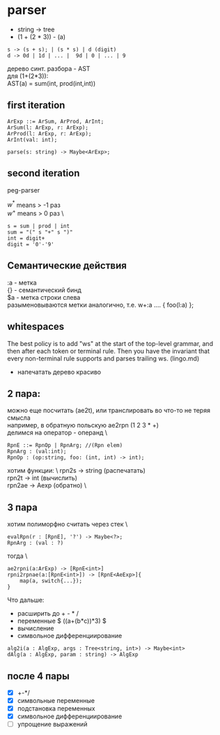 # parser
* string -> tree
* (1 + (2 * 3)) - (a) 

```
s -> (s + s); | (s * s) | d (digit)
d -> 0d | 1d | ... |  9d | 0 | ... | 9
```

дерево синт. разбора - AST \
для (1+(2*3)): \
AST(a) = sum(int, prod(int,int))

## first iteration 

    ArExp ::= ArSum, ArProd, ArInt;
    ArSum(l: ArExp, r: ArExp);
    ArProd(l: ArExp, r: ArExp);
    ArInt(val: int);

    parse(s: string) -> Maybe<ArExp>;

## second iteration
peg-parser

$w^*$ means > -1 раз \
$w^+$ means >  0 раз \

    s = sum | prod | int
    sum = "(" s "+" s ")"
    int = digit+
    digit = '0'-'9'

## Семантические действия

:a - метка \
{} - семантический бинд \
$a - метка строки слева \
разыменовываются метки аналогично, т.е. w+:a .... { foo(l:a) };

## whitespaces

The best policy is to add "ws" at the start of the top-level grammar, and then after each token or terminal rule. Then you have the invariant that every non-terminal rule supports and parses trailing ws. (lingo.md)

* напечатать дерево красиво

## 2 пара:

можно еще посчитать (ae2t), или транслировать во что-то не теряя смысла \
например, в обратную польскую ae2rpn (1 2 3 * +)                        \
делимся на оператор - операнд                                           \

```
RpnE ::= RpnOp | RpnArg; //(Rpn elem) 
RpnArg : (val:int);
RpnOp : (op:string, foo: (int, int) -> int);
```

хотим функции: \ 
rpn2s  -> string (распечатать)  \
rpn2t  -> int    (вычислить)    \
rpn2ae -> Aexp   (обратно)      \

## 3 пара
хотим полиморфно считать через стек \
```
evalRpn(r : [RpnE], '?') -> Maybe<?>;
RpnArg : (val : ?)
```
тогда \
```
ae2rpni(a:ArExp) -> [RpnE<int>]
rpni2rpnae(a:[RpnE<int>]) -> [RpnE<AeExp>]{
    map(a, switch{...});
}
```
Что дальше:                         
* расширить до + - * /              
* переменные $ ((a+(b*c))*3) $      
* вычисление
* символьное дифференциирование
```
alg2i(a : AlgExp, args : Tree<string, int>) -> Maybe<int>
dAlg(a : AlgExp, param : string) -> AlgExp
```

## после 4 пары

- [x] +-*/
- [x] символьные переменные
- [x] подстановка переменных
- [x] символьное дифференциирование
- [ ] упрощение выражений
